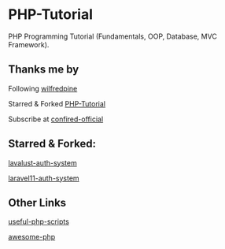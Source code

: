 # PHP-Tutorial
PHP Programming Tutorial (Fundamentals, OOP, Database, MVC Framework).

## Thanks me by

Following [wilfredpine](https://github.com/wilfredpine/)

Starred & Forked [PHP-Tutorial](https://github.com/wilfredpine/PHP-Tutorial)

Subscribe at [confired-official](https://www.youtube.com/@confired-official/)

## Starred & Forked:

[lavalust-auth-system](https://github.com/wilfredpine/lavalust-auth-system)

[laravel11-auth-system](https://github.com/wilfredpine/laravel11-auth-system)

## Other Links

[useful-php-scripts](https://github.com/ttodua/useful-php-scripts)

[awesome-php](https://github.com/ziadoz/awesome-php)